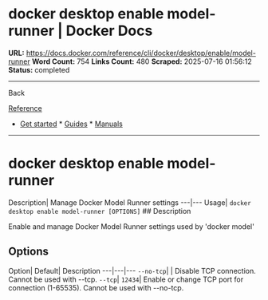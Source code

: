 # docker desktop enable model-runner | Docker Docs

**URL:** https://docs.docker.com/reference/cli/docker/desktop/enable/model-runner
**Word Count:** 754
**Links Count:** 480
**Scraped:** 2025-07-16 01:56:12
**Status:** completed

---

Back

[Reference](https://docs.docker.com/reference/)

  * [Get started](https://docs.docker.com/get-started/)   * [Guides](https://docs.docker.com/guides/)   * [Manuals](https://docs.docker.com/manuals/)

* * *

# docker desktop enable model-runner

Description| Manage Docker Model Runner settings   ---|---   Usage| `docker desktop enable model-runner [OPTIONS]`      ## Description

Enable and manage Docker Model Runner settings used by 'docker model'

## Options

Option| Default| Description   ---|---|---   `--no-tcp`| | Disable TCP connection. Cannot be used with --tcp.   `--tcp`| `12434`| Enable or change TCP port for connection \(1-65535\). Cannot be used with --no-tcp.